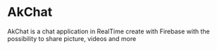 # AkChat
AkChat is a chat application in RealTime create with Firebase with the possibility to share picture, videos and more
